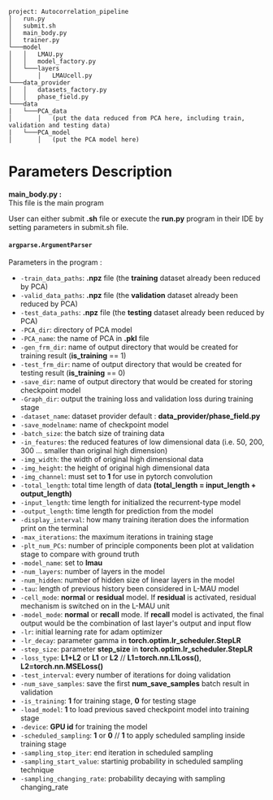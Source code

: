 ```
project: Autocorrelation_pipeline
│   run.py
│   submit.sh
│   main_body.py
│   trainer.py  
└───model 
│   │   LMAU.py
│   │   model_factory.py
│   └───layers
│       │   LMAUcell.py   
└───data_provider
│   │   datasets_factory.py
│   │   phase_field.py
└───data
|   └───PCA_data
│       │   (put the data reduced from PCA here, including train, validation and testing data)
|   └───PCA_model
│       │   (put the PCA model here)
```

# Parameters Description
**main_body.py :** <br> 
This file is the main program

User can either submit **.sh**  file or execute the **run.py** program in their IDE by setting parameters in submit.sh file.
<br>

#### `argparse.ArgumentParser`

Parameters in the program : <br>

- `-train_data_paths`: **.npz** file (the **training** dataset already been reduced by PCA)
- `-valid_data_paths`: **.npz** file (the **validation** dataset already been reduced by PCA)
- `-test_data_paths`: **.npz** file (the **testing** dataset already been reduced by PCA)
- `-PCA_dir`: directory of PCA model
- `-PCA_name`: the name of PCA in **.pkl** file 
- `-gen_frm_dir`: name of output directory that would be created for training result (**is_training** == 1)
- `-test_frm_dir`: name of output directory that would be created for testing result (**is_training** == 0)
- `-save_dir`: name of output directory that would be created for storing checkpoint model
- `-Graph_dir`: output the training loss and validation loss during training stage 
- `-dataset_name`: dataset provider  default : **data_provider/phase_field.py**
- `-save_modelname`: name of checkpoint model
- `-batch_size`: the batch size of training data
- `-in_features`: the reduced features of low dimensional data (i.e. 50, 200, 300 ... smaller than original high dimension)
- `-img_width`: the width of original high dimensional data
- `-img_height`: the height of original high dimensional data
- `-img_channel`: must set to **1** for use in pytorch convolution
- `-total_length`: total time length of data **(total_length = input_length + output_length)**
- `-input_length`: time length for initialized the recurrent-type model 
- `-output_length`: time length for prediction from the model
- `-display_interval`: how many training iteration does the information print on the terminal
- `-max_iterations`: the maximum iterations in training stage
- `-plt_num_PCs`: number of principle components been plot at validation stage to compare with ground truth
- `-model_name`: set to **lmau**
- `-num_layers`: number of layers in the model
- `-num_hidden`: number of hidden size of linear layers in the model
- `-tau`: length of previous history been considered in L-MAU model
- `-cell_mode`: **normal** or **residual** model. If **residual** is activated, residual mechanism is switched on in the L-MAU unit
- `-model_mode`: **normal** or **recall** mode. If **recall** model is activated, the final output would be the combination of last layer's output and input flow
- `-lr`: initial learning rate for adam optimizer 
- `-lr_decay`: parameter gamma in **torch.optim.lr_scheduler.StepLR**
- `-step_size`: parameter **step_size** in **torch.optim.lr_scheduler.StepLR**
- `-loss_type`: **L1+L2** or **L1** or **L2** // **L1=torch.nn.L1Loss()**, **L2=torch.nn.MSELoss()**
- `-test_interval`: every number of iterations for doing validation
- `-num_save_samples`: save the first **num_save_samples** batch result in validation
- `-is_training`: **1** for training stage, **0** for testing stage
- `-load_model`: **1** to load previous saved checkpoint model into training stage
- `-device`: **GPU id** for training the model
- `-scheduled_sampling`: **1** or **0** // **1** to apply scheduled sampling inside training stage
- `-sampling_stop_iter`: end iteration in scheduled sampling
- `-sampling_start_value`: startinig probability in scheduled sampling technique 
- `-sampling_changing_rate`: probability decaying with sampling changing_rate

